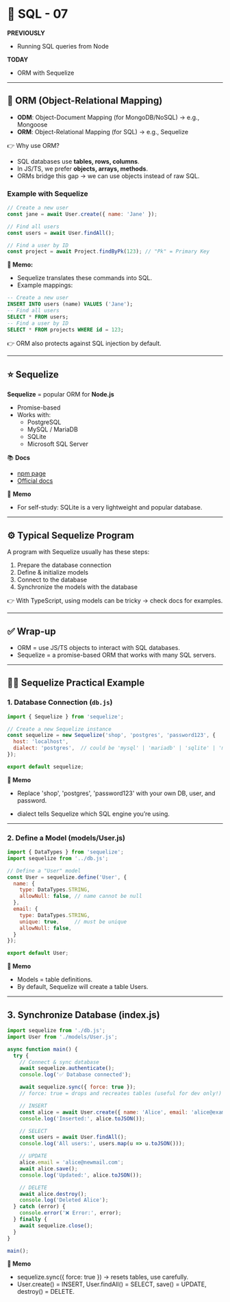 # 🐘 SQL - 07

**PREVIOUSLY**
- Running SQL queries from Node  

**TODAY**
- ORM with Sequelize  

---

## 🔄 ORM (Object-Relational Mapping)

- **ODM**: Object-Document Mapping (for MongoDB/NoSQL) → e.g., Mongoose  
- **ORM**: Object-Relational Mapping (for SQL) → e.g., Sequelize  

👉 Why use ORM?  
- SQL databases use **tables, rows, columns**.  
- In JS/TS, we prefer **objects, arrays, methods**.  
- ORMs bridge this gap → we can use objects instead of raw SQL.  

### Example with Sequelize

```js
// Create a new user
const jane = await User.create({ name: 'Jane' });

// Find all users
const users = await User.findAll(); 

// Find a user by ID
const project = await Project.findByPk(123); // "Pk" = Primary Key
```
**📝 Memo:**
- Sequelize translates these commands into SQL.
- Example mappings:
```sql
-- Create a new user
INSERT INTO users (name) VALUES ('Jane');
-- Find all users
SELECT * FROM users;
-- Find a user by ID
SELECT * FROM projects WHERE id = 123;
```
👉 ORM also protects against SQL injection by default.

---

## ⭐ Sequelize

**Sequelize** = popular ORM for **Node.js**  
- Promise-based  
- Works with:  
  - PostgreSQL  
  - MySQL / MariaDB  
  - SQLite  
  - Microsoft SQL Server  

📚 **Docs**  
- [npm page](https://www.npmjs.com/package/sequelize)  
- [Official docs](https://sequelize.org/)  

📝 **Memo**  
- For self-study: SQLite is a very lightweight and popular database.  

---

## ⚙️ Typical Sequelize Program

A program with Sequelize usually has these steps:

1. Prepare the database connection  
2. Define & initialize models  
3. Connect to the database  
4. Synchronize the models with the database  

👉 With TypeScript, using models can be tricky → check docs for examples.  

---

## ✅ Wrap-up

- ORM = use JS/TS objects to interact with SQL databases.  
- Sequelize = a promise-based ORM that works with many SQL servers.  


---

## 🧑‍💻 Sequelize Practical Example

### 1. Database Connection (`db.js`)

```js
import { Sequelize } from 'sequelize';

// Create a new Sequelize instance
const sequelize = new Sequelize('shop', 'postgres', 'password123', {
  host: 'localhost',
  dialect: 'postgres',  // could be 'mysql' | 'mariadb' | 'sqlite' | 'mssql'
});

export default sequelize;
```

**📝 Memo**

- Replace 'shop', 'postgres', 'password123' with your own DB, user, and password.

- dialect tells Sequelize which SQL engine you’re using.

---

### 2. Define a Model (models/User.js)
```js
import { DataTypes } from 'sequelize';
import sequelize from '../db.js';

// Define a "User" model
const User = sequelize.define('User', {
  name: {
    type: DataTypes.STRING,
    allowNull: false, // name cannot be null
  },
  email: {
    type: DataTypes.STRING,
    unique: true,     // must be unique
    allowNull: false,
  }
});

export default User;
```
**📝 Memo**

- Models = table definitions.
- By default, Sequelize will create a table Users.

---

## 3. Synchronize Database (index.js)
```js
import sequelize from './db.js';
import User from './models/User.js';

async function main() {
  try {
    // Connect & sync database
    await sequelize.authenticate();
    console.log('✅ Database connected');

    await sequelize.sync({ force: true }); 
    // force: true = drops and recreates tables (useful for dev only!)

    // INSERT
    const alice = await User.create({ name: 'Alice', email: 'alice@example.com' });
    console.log('Inserted:', alice.toJSON());

    // SELECT
    const users = await User.findAll();
    console.log('All users:', users.map(u => u.toJSON()));

    // UPDATE
    alice.email = 'alice@newmail.com';
    await alice.save();
    console.log('Updated:', alice.toJSON());

    // DELETE
    await alice.destroy();
    console.log('Deleted Alice');
  } catch (error) {
    console.error('❌ Error:', error);
  } finally {
    await sequelize.close();
  }
}

main();
```

**📝 Memo**

- sequelize.sync({ force: true }) → resets tables, use carefully.
- User.create() = INSERT, User.findAll() = SELECT, save() = UPDATE, destroy() = DELETE.
